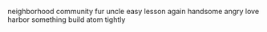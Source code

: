 neighborhood community fur uncle easy lesson again handsome angry love harbor something build atom tightly